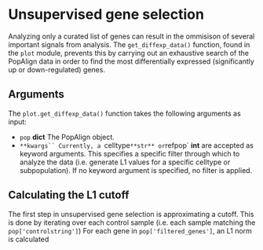# Unsupervised gene selection

Analyzing only a curated list of genes can result in the ommisison of several important signals from analysis. The 
`get_diffexp_data()` function, found in the `plot` module, prevents this by carrying out an exhaustive search of the 
PopAlign data in order to find the most differentially expressed (significantly up or down-regulated) genes.

## Arguments

The `plot.get_diffexp_data()` function takes the following arguments as input:

* `pop` **dict** The PopAlign object.
* `**kwargs`` Currently, a `celltype` **str** or `refpop` **int** are accepted as keyword arguments. This
specifies a specific filter through which to analyze the data (i.e. generate L1 values for a specific celltype
or subpopulation). If no keyword argument is specified, no filter is applied. 

## Calculating the L1 cutoff

The first step in unsupervised gene selection is approximating a cutoff. This is done by iterating over each control sample
(i.e. each sample matching the `pop['controlstring']`) For each gene in `pop['filtered_genes']`, an L1 norm is 
calculated
